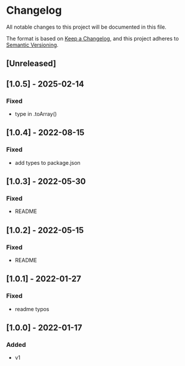 # Changelog
All notable changes to this project will be documented in this file.

The format is based on [Keep a Changelog](https://keepachangelog.com/en/1.0.0/),
and this project adheres to [Semantic Versioning](https://semver.org/spec/v2.0.0.html).

## [Unreleased]
## [1.0.5] - 2025-02-14
### Fixed
- type in .toArray()

## [1.0.4] - 2022-08-15
### Fixed
- add types to package.json

## [1.0.3] - 2022-05-30
### Fixed
- README

## [1.0.2] - 2022-05-15
### Fixed
- README

## [1.0.1] - 2022-01-27
### Fixed
- readme typos

## [1.0.0] - 2022-01-17
### Added
- v1
